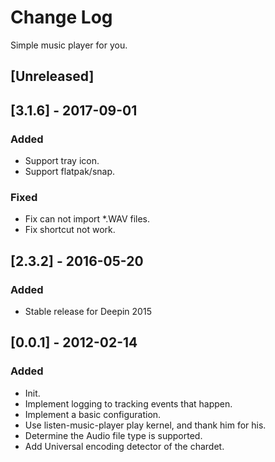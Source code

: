 # Change Log
Simple music player for you.

## [Unreleased]


## [3.1.6] - 2017-09-01
### Added
- Support tray icon.
- Support flatpak/snap.

### Fixed
- Fix can not import *.WAV files.
- Fix shortcut not work.

## [2.3.2] - 2016-05-20
### Added
- Stable release for Deepin 2015

## [0.0.1] - 2012-02-14
### Added
- Init.
- Implement logging to tracking events that happen.
- Implement a basic configuration.
- Use listen-music-player play kernel, and thank him for his.
- Determine the Audio file type is supported.
- Add Universal encoding detector of the chardet.

